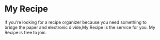 # My Recipe

If you're looking for a recipe organizer because you need something to bridge the paper and electronic divide,My Recipe is the service for you. My Recipe is free to join.
